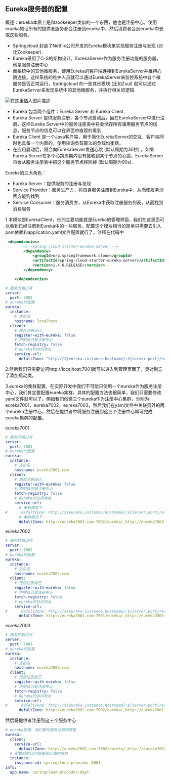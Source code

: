 ## Eureka服务器的配置

概述：erueka本质上是和zookeeper类似的一个东西，他也是注册中心，使用erueka的话所有的提供者服务都会注册到erueka中，然后消费者会到erueka中去取这些服务。

* Springcloud 封装了Netflix公司开发的Eureka模块来实现服务注册与发现 (对比Zookeeper).
* Eureka采用了C-S的架构设计，EurekaServer作为服务注册功能的服务器，他是服务注册中心.
* 而系统中的其他微服务，使用Eureka的客户端连接到EurekaServer并维持心跳连接。这样系统的维护人员就可以通过EurekaServer来监控系统中各个微服务是否正常运行，Springcloud 的一些其他模块 (比如Zuul) 就可以通过EurekaServer来发现系统中的其他微服务，并执行相关的逻辑.

![在这里插入图片描述](https://img-blog.csdnimg.cn/20200521130157770.png?x-oss-process=image/watermark,type_ZmFuZ3poZW5naGVpdGk,shadow_10,text_aHR0cHM6Ly9ibG9nLmNzZG4ubmV0L3dlaXhpbl80MzU5MTk4MA==,size_16,color_FFFFFF,t_70#pic_center)

* Eureka 包含两个组件：Eureka Server 和 Eureka Client.
* Eureka Server 提供服务注册，各个节点启动后，回在EurekaServer中进行注册，这样Eureka Server中的服务注册表中将会储存所有课用服务节点的信息，服务节点的信息可以在界面中直观的看到.
* Eureka Client 是一个Java客户端，用于简化EurekaServer的交互，客户端同时也具备一个内置的，使用轮询负载算法的负载均衡器。
* 在应用启动后，将会向EurekaServer发送心跳 (默认周期为30秒) 。如果Eureka Server在多个心跳周期内没有接收到某个节点的心跳，EurekaServer将会从服务注册表中把这个服务节点移除掉 (默认周期为90s).

Eureka的三大角色：

* Eureka Server：提供服务的注册与发现
* Service Provider：服务生产方，将自身服务注册到Eureka中，从而使服务消费方能狗找到
* Service Consumer：服务消费方，从Eureka中获取注册服务列表，从而找到消费服务

1.本模块是EurekaClient，他的主要功能就是Eureka的管理界面，我们在这里面可以看到已经注册到Eureka中的一些服务。配置这个模块相当的简单只需要去引入pom依赖和application.yaml文件配置就行了，注释在代码中

```xml
 <dependencies>
        <!--spring-cloud-starter-eureka-server -->
        <dependency>
            <groupId>org.springframework.cloud</groupId>
            <artifactId>spring-cloud-starter-eureka-server</artifactId>
            <version>1.4.6.RELEASE</version>
        </dependency>

    </dependencies>
```

```yaml
# 服务的端口号
server:
  port: 7001
# eureka的配置
eureka:
  instance:
    # 主机名
    hostname: localhost
  client:
    # 是否注册自己
    register-with-eureka: false
    # 声明自己是注册中心
    fetch-registry: false
    # eureka的访问地址
    service-url:
      defaltZone: "http://${eureka.instance.hostname}:${server.port}/eureka/"
```

2.然后我们只需要访问http://localhost:7001就可以进入到管理页面了，奥对别忘了添加启动类。

3.eureka的集群配置，在实际开发中我们不可能只使用一个eureka作为服务注册中心，我们肯定要配置eureka集群，具体的配置方法也很简单，我们只需要修改yaml文件就可以了，例如我们创建三个eureka作为注册中心集群，分别为eureka7001，eureka7002，eureka7003，然后我们在yaml文件中关联另外的两个eureka注册中心，然后在提供者中将服务注册到这三个注册中心即可完成eureka集群的配置。

eureka7001

```yaml
# 服务的端口号
server:
  port: 7001
# eureka的配置
eureka:
  instance:
    # 主机名
    hostname: eureka7001.com
  client:
    # 是否注册自己
    register-with-eureka: false
    # 声明自己是注册中心
    fetch-registry: false
    # eureka的访问地址
    service-url:
      # 单机模式下
#      defaltZone: http://${eureka.instance.hostname}:${server.port}/eureka/
      # 集群模式下
      defaltZone: http://eureka7002.com:7002/eureka/,http://eureka7003.com:7003/eureka/
```

eureka7002

```yaml
# 服务的端口号
server:
  port: 7002
# eureka的配置
eureka:
  instance:
    # 主机名
    hostname: eureka7002.com
  client:
    # 是否注册自己
    register-with-eureka: false
    # 声明自己是注册中心
    fetch-registry: false
    # eureka的访问地址
    service-url:
#      defaltZone: http://${eureka.instance.hostname}:${server.port}/eureka/
      defaltZone: http://eureka7001.com:7001/eureka/,http://eureka7003.com:7003/eureka/
```

eureka7003

```yaml
# 服务的端口号
server:
  port: 7003
# eureka的配置
eureka:
  instance:
    # 主机名
    hostname: eureka7003.com
  client:
    # 是否注册自己
    register-with-eureka: false
    # 声明自己是注册中心
    fetch-registry: false
    # eureka的访问地址
    service-url:
#      defaltZone: http://${eureka.instance.hostname}:${server.port}/eureka/
      defaltZone: http://eureka7002.com:7002/eureka/,http://eureka7001.com:7001/eureka/
```

然后将提供者注册到这三个服务中心

```yaml
# eureka配置，我们要将服务注册到哪里
eureka:
  client:
    service-url:
      defaultZone: http://eureka7002.com:7002/eureka/,http://eureka7003.com:7003/eureka/,http://eureka7001.com:7001/eureka/
  # 配置他的id也就是默认描述信息
  instance:
    instance-id: springcloud-provider-8001
info:
  app.name: springcloud-probider-dept

```
